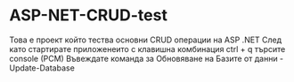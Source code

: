 # ASP-NET-CRUD-test
Това е проект който тества основни CRUD операции на ASP .NET
След като стартирате приложенеито с клавишна комбинация ctrl + q търсите console (PCM)
Въвеждате команда за Обновяване на Базите от данни - Update-Database
